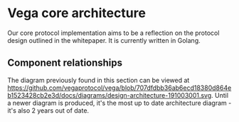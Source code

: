 # Vega core architecture

Our core protocol implementation aims to be a reflection on the protocol design outlined in the whitepaper. It is currently written in Golang.

## Component relationships

The diagram previously found in this section can be viewed at https://github.com/vegaprotocol/vega/blob/707dfdbb36ab6ecd18380d864eb1523428cb2e3d/docs/diagrams/design-architecture-191003001.svg. Until a newer diagram is produced, it's the most up to date architecture diagram - it's also 2 years out of date. 
